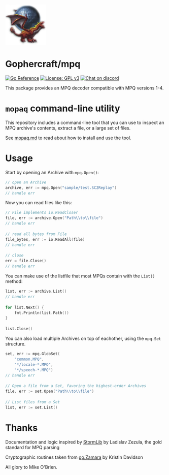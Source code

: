 ![Logo](./docs/img/icon.png)

# Gophercraft/mpq

[![Go Reference](https://pkg.go.dev/badge/github.com/Gophercraft/mpq.svg)](https://pkg.go.dev/github.com/Gophercraft/mpq)
[![License: GPL v3](https://img.shields.io/badge/License-GPLv3-blue.svg)](https://www.gnu.org/licenses/gpl-3.0)
[![Chat on discord](https://img.shields.io/discord/556039662997733391.svg)](https://discord.gg/xPtuEjt)

This package provides an MPQ decoder compatible with MPQ versions 1-4. 

# `mopaq` command-line utility

This repository includes a command-line tool that you can use to inspect an MPQ archive's contents, extract a file, or a large set of files.

See [mopaq.md](docs/mopaq.md) to read about how to install and use the tool.

# Usage

Start by opening an Archive with `mpq.Open()`:

```go
// open an Archive
archive, err := mpq.Open("sample/test.SC2Replay")
// handle err
```

Now you can read files like this:

```go
// File implements io.ReadCloser
file, err := archive.Open("Path\\to\\file")
// handle err

// read all bytes from File
file_bytes, err := io.ReadAll(file)
// handle err

// close 
err = file.Close()
// handle err
```

You can make use of the listfile that most MPQs contain with the `List()` method:

```go
list, err := archive.List()
// handle err

for list.Next() {
    fmt.Println(list.Path())
}

list.Close()
```

You can also load multiple Archives on top of eachother, using the `mpq.Set` structure.

```go
set, err := mpq.GlobSet(
    "common.MPQ",
    "*/locale-*.MPQ",
    "*/speech-*.MPQ")
// handle err

// Open a file from a Set, favoring the highest-order Archives
file, err := set.Open("Path\\to\\file")

// List files from a Set
list, err := set.List()
```

# Thanks

Documentation and logic inspired by [StormLib](https://github.com/ladislav-zezula/StormLib) by Ladislav Zezula, the gold standard for MPQ parsing

Cryptographic routines taken from [go.Zamara](https://github.com/aphistic/go.Zamara) by Kristin Davidson

All glory to Mike O'Brien.